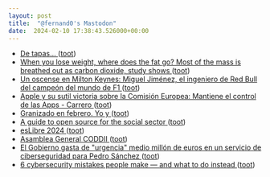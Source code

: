 ```yaml
---
layout: post
title:  "@fernand0's Mastodon"
date:  2024-02-10 17:38:43.526000+00:00
---
```

*  [De tapas… ](https://avecesunafoto.wordpress.com/2024/02/10/de-tapas-2) ([toot](https://mastodon.social/@fernand0/111908403511585445))
*  [When you lose weight, where does the fat go? Most of the mass is breathed out as carbon dioxide, study shows ](https://www.sciencedaily.com/releases/2014/12/141216212047.ht) ([toot](https://mastodon.social/@fernand0/111908327184803337))
*  [Un oscense en Milton Keynes: Miguel Jiménez, el ingeniero de Red Bull del campeón del mundo de F1 ](https://www.eldiariodehuesca.com/deportes/oscense-en-milton-keynes-miguel-jimenez-ingeniero-red-bull-campeon-mundo-f1_17331_102.htm) ([toot](https://mastodon.social/@fernand0/111908219563390512))
*  [Apple y su sutil victoria sobre la Comisión Europea: Mantiene el control de las Apps - Carrero ](https://carrero.es/apple-sutil-victoria-sobre-comision-europea) ([toot](https://mastodon.social/@fernand0/111908133718856839))
*  [Granizado en febrero. Yo y ](https://mastodon.social/@fernand0/111908097896139194) ([toot](https://mastodon.social/@fernand0/111908097896139194))
*  [A guide to open source for the social sector ](https://github.blog/2024-01-23-a-guide-to-open-source-for-the-social-sector) ([toot](https://mastodon.social/@fernand0/111907967100964671))
*  [esLibre 2024 ](https://propuestas.eslib.re/2024) ([toot](https://mastodon.social/@fernand0/111907846143584172))
*  [Asamblea General CODDII ](https://eina.unizar.es/noticia/asamblea-general-coddi) ([toot](https://mastodon.social/@fernand0/111907748941424156))
*  [El Gobierno gasta de "urgencia" medio millón de euros en un servicio de ciberseguridad para Pedro Sánchez ](https://www.vozpopuli.com/espana/politica/gobierno-gasta-urgencia-medio-millon-ciberseguridad-pedro-sanchez.htm) ([toot](https://mastodon.social/@fernand0/111907611180614417))
*  [6 cybersecurity mistakes people make — and what to do instead ](https://blog.google/technology/safety-security/online-safety-tips-cybersecurity-mistakes) ([toot](https://mastodon.social/@fernand0/111907506647997075))
